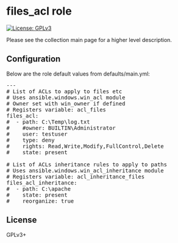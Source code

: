 # files_acl role

[![License: GPLv3](https://img.shields.io/badge/license-GPLv3-brightgreen.svg)](https://www.gnu.org/licenses/gpl-3.0)

Please see the collection main page for a higher level description.

## Configuration

Below are the role default values from defaults/main.yml:

<pre>
---
# List of ACLs to apply to files etc
# Uses ansible.windows.win_acl module
# Owner set with win_owner if defined
# Registers variable: acl_files
files_acl:
#  - path: C:\Temp\log.txt
#    #owner: BUILTIN\Administrator
#    user: testuser
#    type: deny
#    rights: Read,Write,Modify,FullControl,Delete
#    state: present

# List of ACLs inheritance rules to apply to paths
# Uses ansible.windows.win_acl_inheritance module
# Registers variable: acl_inheritance_files
files_acl_inheritance:
#  - path: C:\apache
#    state: present
#    reorganize: true
</pre>

## License

GPLv3+
